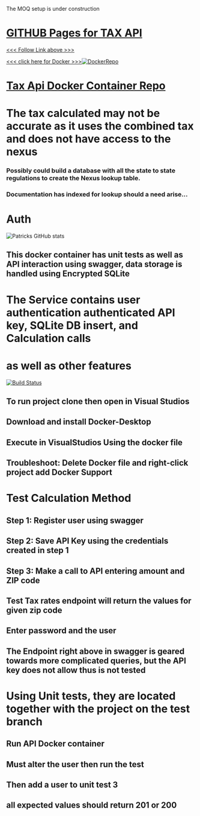 The MOQ setup is under construction
<a href="https://patrick-gourdet.github.io/TaxDemo/" /><h1>GITHUB Pages for TAX API</h1> <<< Follow Link above >>></a>

<a width=150 href="https://hub.docker.com/r/pgourdet/auth"><<< click here for Docker >>>![DockerRepo](https://raisingcodeblog.com/wp-content/uploads/2019/03/whale-from-docker-logo-small-min.png)<h1>Tax Api Docker Container Repo</h1></a>


# The tax calculated may not be accurate as it uses the combined tax and does not have access to the nexus 
### Possibly could build a database with all the state to state regulations to create the Nexus lookup table.
### Documentation has indexed for lookup should a need arise...
# Auth
![Patricks GitHub stats](https://github-readme-stats.vercel.app/api?username=patrick-gourdet&count_private=true)
## This docker container has unit tests as well as API interaction using swagger, data storage is handled using Encrypted SQLite

# The Service contains user authentication authenticated API key, SQLite DB insert, and Calculation calls
# as well as other features

[![Build Status](https://img.shields.io/badge/Development-build-green)](https://fedigital.org)</br>

## To run project clone then open in Visual Studios 
## Download and install Docker-Desktop
## Execute in VisualStudios Using the docker file

## Troubleshoot: Delete Docker file and right-click project add Docker Support

# Test Calculation Method 
## Step 1: Register user using swagger
## Step 2: Save API Key using the credentials created in step 1
## Step 3: Make a call to API entering amount and ZIP code

## Test Tax rates endpoint will return the values for given zip code
## Enter password and the user 
## The Endpoint right above in swagger is geared towards more complicated queries, but the API key does not allow thus is not tested

# Using Unit tests, they are located together with the project on the test branch
## Run API Docker container 
## Must alter the user then run the test
## Then add a user to unit test 3
## all expected values should return 201 or 200

